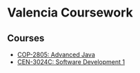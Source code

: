 # Valencia Coursework

## Courses
* [COP-2805: Advanced Java](COP2805/)
* [CEN-3024C: Software Development 1](CEN3024C/)
